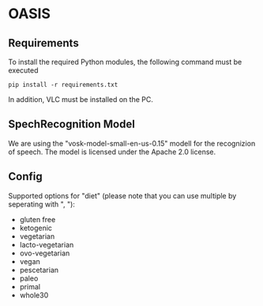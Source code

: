 # OASIS

## Requirements

To install the required Python modules, the following command must be executed

```
pip install -r requirements.txt
```

In addition, VLC must be installed on the PC.

## SpechRecognition Model

We are using the "vosk-model-small-en-us-0.15" modell for the recognizion of speech. The model is licensed under the Apache 2.0 license.


## Config

Supported options for "diet" (please note that you can use multiple by seperating with ", "):
- gluten free
- ketogenic
- vegetarian
- lacto-vegetarian
- ovo-vegetarian
- vegan
- pescetarian
- paleo
- primal
- whole30

